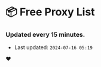# :package: Free Proxy List
### Updated every 15 minutes.

- Last updated: `2024-07-16 05:19`

:heart:
